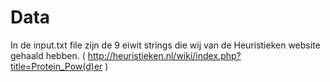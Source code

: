 # Data
In de input.txt file zijn de 9 eiwit strings die wij van de Heuristieken website
gehaald hebben.
( http://heuristieken.nl/wiki/index.php?title=Protein_Pow(d)er )
